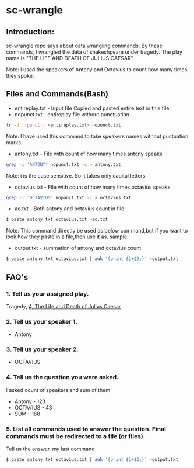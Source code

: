 # sc-wrangle
## Introduction:

sc-wrangle repo says about data wrangling commands. By these commands, I wrangled the data of shakeshpeare under tragedy. The play name is "THE LIFE AND DEATH OF JULIUS CAESAR"

Note: I used the speakers of Antony and Octavius to count how many times they spoke.

## Files and Commands(Bash)
* entireplay.txt - Input file
Copied and pasted entire text in this file.
* nopunct.txt - entireplay file without punctuation 

```bash
tr -d [:punct:] <entireplay.txt> nopunct.txt
```
Note: I have used this command to take speakers names without puctuation marks.

* antony.txt - File with count of how many times antony speaks
```bash
grep -i 'ANTONY' nopunct.txt -c > antony.txt
```
Note: i is the case sensitive. So it takes only capital letters.

* octavius.txt - File with count of how many times octavius speaks
```bash
grep -i 'OCTAVIUS' nopunct.txt -c > octavius.txt
```
* ao.txt - Both antony and octavius count in file
```bash
$ paste antony.txt octavius.txt >ao.txt
```
Note: This command directly be used as below command,but if you want to look how they paste in a file,then use it as. sample.
* output.txt - summation of antony and octavius count
```bash
$ paste antony.txt octavius.txt | awk '{print $1+$2;}' >output.txt
```

## FAQ's
### 1. Tell us your assigned play.

Tragedy, [4, The Life and Death of Julius Caesar](http://shakespeare.mit.edu/julius_caesar/full.html)

### 2. Tell us your speaker 1.

* Antony

### 3. Tell us your speaker 2.

* OCTAVIUS

### 4. Tell us the question you were asked.
I asked count of speakers and sum of them

* Antony - 123
* OCTAVIUS - 43
* SUM - 168 
### 5. List all commands used to answer the question. Final commands must be redirected to a file (or files).

Tell us the answer.
my last command 
```bash 
$ paste antony.txt octavius.txt | awk '{print $1+$2;}' >output.txt
```
